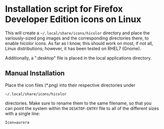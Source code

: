 # Installation script for Firefox Developer Edition icons on Linux

This will create a `~/.local/share/icons/hicolor` directory and place the
variously-sized png images and the corresponding directories there, to enable
hicolor icons.  As far as I know, this should work on most, if not all,
Linux distributions; however, it has been tested on RHEL7 (Gnome).

Additionally, a ".desktop" file is placed in the local applications directory.

## Manual Installation

Place the icon files (*.png) into their respective directories under
```
~/.local/share/icons/hicolor
```
directories.  Make sure to rename them to the same filename, so that
you can point the system within the `DESKTOP-ENTRY` file to all of the
different sizes with a single line:

```
Icon=aurora
```

